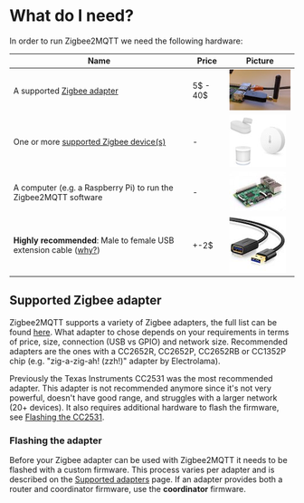 ---
---
# What do I need?
In order to run Zigbee2MQTT we need the following hardware:

| Name | Price | Picture |
| ------------- | ------------- | ------------- |
| A supported [Zigbee adapter](../information/supported_adapters.md) | 5$ - 40$ | ![ZZH](../../images/zzh.jpg) |
| One or more [supported Zigbee device(s)](../information/supported_devices.md) | - | ![Zigbee devices](../../images/xiaomi_sensors.jpg) |
| A computer (e.g. a Raspberry Pi) to run the Zigbee2MQTT software | - | ![Raspberry Pi](../../images/pi.jpg) |
| **Highly recommended**: Male to female USB extension cable ([why?](../how_tos/how_to_improve_network_range_and_stability.md)) | +-2$ | ![USB extension cable](../../images/usb_extension_cable.jpg) |

## Supported Zigbee adapter
Zigbee2MQTT supports a variety of Zigbee adapters, the full list can be found [here](../information/supported_adapters.md). What adapter to chose depends on your requirements in terms of price, size, connection (USB vs GPIO) and network size. Recommended adapters are the ones with a CC2652R, CC2652P, CC2652RB or CC1352P chip (e.g. "zig-a-zig-ah! (zzh!)" adapter by Electrolama).

Previously the Texas Instruments CC2531 was the most recommended adapter. This adapter is not recommended anymore since it's not very powerful, doesn't have good range, and struggles with a larger network (20+ devices). It also requires additional hardware to flash the firmware, see [Flashing the CC2531](../information/flashing_the_cc2531.md).

### Flashing the adapter
Before your Zigbee adapter can be used with Zigbee2MQTT it needs to be flashed with a custom firmware. This process varies per adapter and is described on the [Supported adapters](../information/supported_adapters.md) page. If an adapter provides both a router and coordinator firmware, use the **coordinator** firmware.

